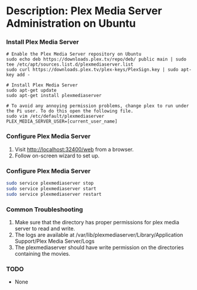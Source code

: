 # Description: Plex Media Server Administration on Ubuntu

### Install Plex Media Server
```
# Enable the Plex Media Server repository on Ubuntu
sudo echo deb https://downloads.plex.tv/repo/deb/ public main | sudo tee /etc/apt/sources.list.d/plexmediaserver.list
sudo curl https://downloads.plex.tv/plex-keys/PlexSign.key | sudo apt-key add -

# Install Plex Media Server
sudo apt-get update
sudo apt-get install plexmediaserver

# To avoid any annoying permission problems, change plex to run under the Pi user. To do this open the following file.
sudo vim /etc/default/plexmediaserver
PLEX_MEDIA_SERVER_USER=[current_user_name]
```

### Configure Plex Media Server
1. Visit [http://localhost:32400/web](http://localhost:32400/web) from a browser.
2. Follow on-screen wizard to set up.

### Configure Plex Media Server
```bash
sudo service plexmediaserver stop
sudo service plexmediaserver start
sudo service plexmediaserver restart
```

### Common Troubleshooting
1. Make sure that the directory has proper permissions for plex media server to read and write.
2. The logs are available at /var/lib/plexmediaserver/Library/Application Support/Plex Media Server/Logs
3. The plexmediaserver should have write permission on the directories containing the movies.

### TODO
* None
